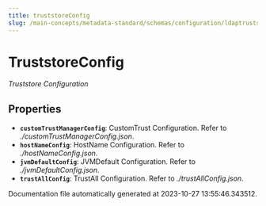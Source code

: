 ```yaml
---
title: truststoreConfig
slug: /main-concepts/metadata-standard/schemas/configuration/ldaptruststoreconfig/truststoreconfig
---
```


# TruststoreConfig

*Truststore Configuration*

## Properties

- **`customTrustManagerConfig`**: CustomTrust Configuration. Refer to *./customTrustManagerConfig.json*.
- **`hostNameConfig`**: HostName Configuration. Refer to *./hostNameConfig.json*.
- **`jvmDefaultConfig`**: JVMDefault Configuration. Refer to *./jvmDefaultConfig.json*.
- **`trustAllConfig`**: TrustAll Configuration. Refer to *./trustAllConfig.json*.


Documentation file automatically generated at 2023-10-27 13:55:46.343512.
